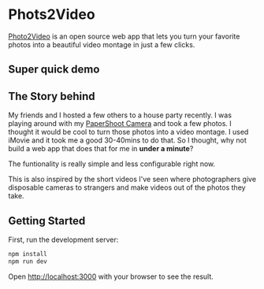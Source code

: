 # Phots2Video

[Photo2Video](https://video.suveenellawela.com) is an open source web app that lets you turn your favorite photos into a beautiful video montage in just a few clicks.


## Super quick demo


## The Story behind

My friends and I hosted a few others to a house party recently. I was playing around with my [PaperShoot Camera](https://papershoot.com) and took a few photos. I thought it would be cool to turn those photos into a video montage. I used iMovie and it took me a good 30-40mins to do that. So I thought, why not build a web app that does that for me in **under a minute**?

The funtionality is really simple and less configurable right now.

This is also inspired by the short videos I've seen where photographers give disposable cameras to strangers and make videos out of the photos they take.

## Getting Started

First, run the development server:

```bash
npm install
npm run dev
```

Open [http://localhost:3000](http://localhost:3000) with your browser to see the result.
